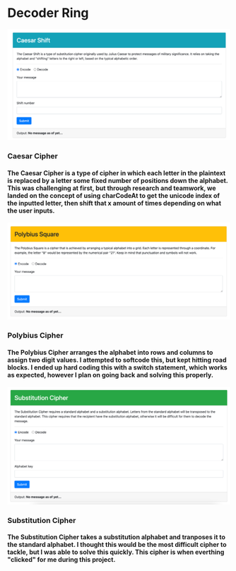 # Decoder Ring

![A screen shot of the Caesar Cihper](/src/images/Caesar.png)

### Caesar Cipher
#### The Caesar Cipher is a type of cipher in which each letter in the plaintext is replaced by a letter some fixed number of positions down the alphabet. This was challenging at first, but through research and teamwork, we landed on the concept of using charCodeAt to get the unicode index of the inputted letter, then shift that x amount of times depending on what the user inputs. 

![A screen shot of the Polybius Cipher](/src/images/Polybius.png)

### Polybius Cipher
#### The Polybius Cipher arranges the alphabet into rows and columns to assign two digit values. I attempted to softcode this, but kept hitting road blocks. I ended up hard coding this with a switch statement, which works as expected, however I plan on going back and solving this properly.

![A screen shot of the Substitution](/src/images/Substitution.png)

### Substitution Cipher
#### The Substitution Cipher takes a substitution alphabet and tranposes it to the standard alphabet. I thought this would be the most difficult cipher to tackle, but I was able to solve this quickly. This cipher is when everthing "clicked" for me during this project. 

